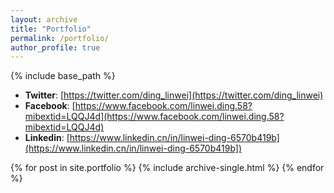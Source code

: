 ```yaml
---
layout: archive
title: "Portfolio"
permalink: /portfolio/
author_profile: true
---
```


{% include base_path %}


* **Twitter**: [https://twitter.com/ding_linwei](https://twitter.com/ding_linwei)
* **Facebook**: [https://www.facebook.com/linwei.ding.58?mibextid=LQQJ4d](https://www.facebook.com/linwei.ding.58?mibextid=LQQJ4d)
* **Linkedin**: [https://www.linkedin.cn/in/linwei-ding-6570b419b](https://www.linkedin.cn/in/linwei-ding-6570b419b])


{% for post in site.portfolio %}
  {% include archive-single.html %}
{% endfor %}

